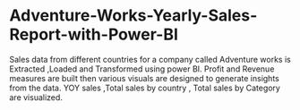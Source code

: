 # Adventure-Works-Yearly-Sales-Report-with-Power-BI
Sales data from different countries for a company called Adventure works is Extracted ,Loaded and Transformed using power BI. Profit and Revenue measures are built then various visuals are designed to generate insights from the data. YOY sales ,Total sales by country , Total sales by Category  are visualized.

